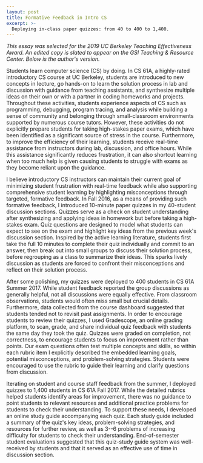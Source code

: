 ```yaml
---
layout: post
title: Formative Feedback in Intro CS
excerpt: >-
  Deploying in-class paper quizzes: from 40 to 400 to 1,400.
---
```


*This essay was selected for the 2019 UC Berkeley Teaching Effectiveness Award.
An edited copy is slated to appear on the GSI Teaching & Resource Center.
Below is the author's version.*

Students learn computer science (CS) by doing. In CS 61A, a highly-rated
introductory CS course at UC Berkeley, students are introduced to new concepts
in lecture, go hands-on to learn the solution process in lab and discussion
with guidance from teaching assistants, and synthesize multiple ideas on their
own or with a partner in coding homeworks and projects. Throughout these
activities, students experience aspects of CS such as programming, debugging,
program tracing, and analysis while building a sense of community and belonging
through small-classroom environments supported by numerous course tutors.
However, these activities do not explicitly prepare students for taking
high-stakes paper exams, which have been identified as a significant source of
stress in the course. Furthermore, to improve the efficiency of their learning,
students receive real-time assistance from instructors during lab, discussion,
and office hours. While this assistance significantly reduces frustration, it
can also shortcut learning when too much help is given causing students to
struggle with exams as they become reliant upon the guidance.

I believe introductory CS instructors can maintain their current goal of
minimizing student frustration with real-time feedback while also supporting
comprehensive student learning by highlighting misconceptions through targeted,
formative feedback. In Fall 2016, as a means of providing such formative
feedback, I introduced 10-minute paper quizzes in my 40-student discussion
sections. Quizzes serve as a check on student understanding after synthesizing
and applying ideas in homework but before taking a high-stakes exam. Quiz
questions are designed to model what students can expect to see on the exam and
highlight key ideas from the previous week's discussion section. Inspired by
the active learning literature, students first take the full 10 minutes to
complete their quiz individually and commit to an answer, then break out into
small groups to discuss their solution process, before regrouping as a class to
summarize their ideas. This sparks lively discussion as students are forced to
confront their misconceptions and reflect on their solution process.

After some polishing, my quizzes were deployed to 400 students in CS 61A Summer
2017\. While student feedback reported the group discussions as generally
helpful, not all discussions were equally effective. From classroom
observations, students would often miss small but crucial details. Furthermore,
data collected from the course dashboard suggested that students tended not to
revisit past assignments. In order to encourage students to review their
quizzes, I used Gradescope, an online grading platform, to scan, grade, and
share individual quiz feedback with students the same day they took the quiz.
Quizzes were graded on completion, not correctness, to encourage students to
focus on improvement rather than points. Our exam questions often test multiple
concepts and skills, so within each rubric item I explicitly described the
embedded learning goals, potential misconceptions, and problem-solving
strategies. Students were encouraged to use the rubric to guide their learning
and clarify questions from discussion.

Iterating on student and course staff feedback from the summer, I deployed
quizzes to 1,400 students in CS 61A Fall 2017. While the detailed rubrics
helped students identify areas for improvement, there was no guidance to point
students to relevant resources and additional practice problems for students to
check their understanding. To support these needs, I developed an online study
guide accompanying each quiz. Each study guide included a summary of the quiz's
key ideas, problem-solving strategies, and resources for further review, as
well as 3--6 problems of increasing difficulty for students to check their
understanding. End-of-semester student evaluations suggested that this
quiz-study guide system was well-received by students and that it served as an
effective use of time in discussion section.

